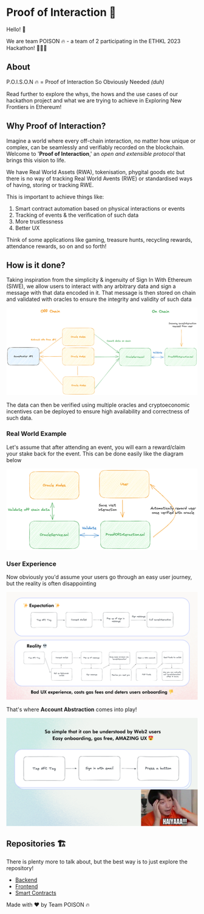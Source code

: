 # Proof of Interaction 📍

Hello! 👋

We are team POISON 🔥 - a team of 2 participating in the ETHKL 2023 Hackathon! 💪🇲🇾

## About

P.O.I.S.O.N 🔥 = Proof of Interaction So Obviously Needed _(duh)_

Read further to explore the whys, the hows and the use cases of our hackathon project and what we are trying to achieve in Exploring New Frontiers in Ethereum!

## Why Proof of Interaction?

Imagine a world where every off-chain interaction, no matter how unique or complex, can be seamlessly and verifiably recorded on the blockchain. Welcome to '**Proof of Interaction**,' an _open and extensible protocol_ that brings this vision to life.

We have Real World Assets (RWA), tokenisation, phygital goods etc but there is no way of tracking Real World Avents (RWE) or standardised ways of having, storing or tracking RWE.

This is important to achieve things like:

1. Smart contract automation based on physical interactions or events
2. Tracking of events & the verification of such data
3. More trustlessness
4. Better UX

Think of some applications like gaming, treasure hunts, recycling rewards, attendance rewards, so on and so forth!

## How is it done?

Taking inspiration from the simplicity & ingenuity of Sign In With Ethereum (SIWE), we allow users to interact with any arbitrary data and sign a message with that data encoded in it. That message is then stored on chain and validated with oracles to ensure the integrity and validity of such data

<img src="./assets/Data flow diagram.png" alt="Data flow" />

The data can then be verified using multiple oracles and cryptoeconomic incentives can be deployed to ensure high availability and correctness of such data.

### Real World Example

Let's assume that after attending an event, you will earn a reward/claim your stake back for the event. This can be done easily like the diagram below

<img src="./assets/Real world example.png" alt="Real world example" />

### User Experience

Now obviously you'd assume your users go through an easy user journey, but the reality is often disappointing

<img src="./assets/Bad UX.png" alt="Bad UX" />

That's where **Account Abstraction** comes into play!

<img src="./assets/Good UX.png" alt="Good UX" />

## Repositories 🏗

There is plenty more to talk about, but the best way is to just explore the repository!

- [Backend](./backend/)
- [Frontend](./frontend/)
- [Smart Contracts](./smart-contracts/)

Made with ❤️ by Team POISON 🔥
